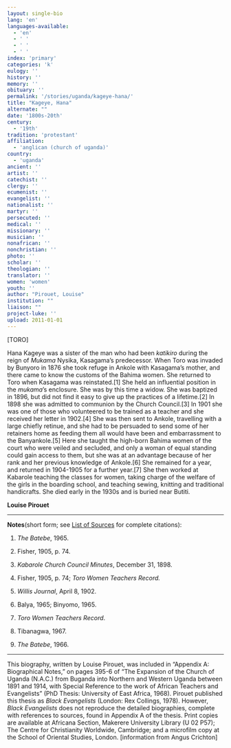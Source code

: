 ```yaml
---
layout: single-bio
lang: 'en'
languages-available:
  - 'en'
  - ' '
  - ' '
  - ' '
index: 'primary'
categories: 'k'
eulogy: ''
history: ''
memory: ''
obituary: ''
permalink: '/stories/uganda/kageye-hana/'
title: "Kageye, Hana"
alternate: ""
date: '1800s-20th'
century:
  - '19th'
tradition: 'protestant'
affiliation:
  - 'anglican (church of uganda)'
country:
  - 'uganda'
ancient: ''
artist: ''
catechist: ''
clergy: ''
ecumenist: ''
evangelist: ''
nationalist: ''
martyr: ''
persecuted: ''
medical: ''
missionary: ''
musician: ''
nonafrican: ''
nonchristian: ''
photo: ''
scholar: ''
theologian: ''
translator: ''
women: 'women'
youth: ''
author: "Pirouet, Louise"
institution: ""
liaison: ""
project-luke: ''
upload: 2011-01-01
---
```




[TORO]

Hana Kageye was a sister of the  man who had been *katikiro* during the reign of *Mukama* Nysika,  Kasagama&rsquo;s predecessor. When Toro was invaded by Bunyoro in 1876 she took  refuge in Ankole with Kasagama&rsquo;s mother, and there came to know the customs of  the Bahima women. She returned to Toro when Kasagama was reinstated.[1] She  held an influential position in the *mukama*&rsquo;s enclosure. She was by this  time a widow. She was baptized in 1896, but did not find it easy to give up the  practices of a lifetime.[2] In 1898 she was admitted to communion by the Church  Council.[3] In 1901 she was one of those who volunteered to be trained as a  teacher and she received her letter in 1902.[4] She was then sent to Ankole,  travelling with a large chiefly retinue, and she had to be persuaded to send  some of her retainers home as feeding them all would have been and embarrassment to the Banyankole.[5] Here she taught the high-born Bahima women  of the court who were veiled and secluded, and only a woman of equal standing  could gain access to them, but she was at an advantage because of her rank and  her previous knowledge of Ankole.[6] She remained for a year, and returned in  1904-1905 for a further year.[7] She then worked at Kabarole teaching the  classes for women, taking charge of the welfare of the girls in the boarding  school, and teaching sewing, knitting and traditional handicrafts. She died  early in the 1930s and is buried near Butiti.

**Louise Pirouet**

---

**Notes**(short  form; see [List of  Sources](../pirouet-appendixa-sources/) for complete citations):
1. *The Batebe*, 1965.

2. Fisher,  1905, p. 74.

3. *Kabarole Church Council Minutes*, December 31, 1898.

4. Fisher,  1905, p. 74; *Toro Women Teachers Record.*

5. *Willis Journal*, April 8, 1902.

6. Balya, 1965;  Binyomo, 1965.

7. *Toro Women Teachers Record*.

8. Tibanagwa,  1967.

9. *The  Batebe*,  1966.   

---

This biography, written by Louise  Pirouet, was included in &ldquo;Appendix A: Biographical Notes,&rdquo; on pages  395-6 of &ldquo;The Expansion of the Church of Uganda (N.A.C.) from Buganda into  Northern and Western Uganda between 1891 and 1914, with Special Reference to  the work of African Teachers and Evangelists&rdquo; (PhD Thesis: University of East  Africa, 1968). Pirouet published this thesis as *Black Evangelists* (London: Rex  Collings, 1978). However, *Black Evangelists* does not reproduce the detailed biographies, complete with references to  sources, found in Appendix A of the thesis. Print copies are available at  Africana Section, Makerere University Library (U 02 P57); The Centre for Christianity Worldwide, Cambridge; and a microfilm  copy at the School of Oriental Studies, London. [information from Angus  Crichton]
